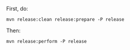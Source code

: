 
First, do:

```
mvn release:clean release:prepare -P release
```

Then:

```
mvn release:perform -P release
```
